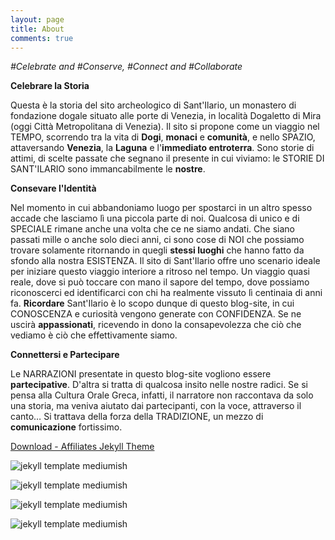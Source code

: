```yaml
---
layout: page
title: About
comments: true
---
```


_#Celebrate and #Conserve, #Connect and #Collaborate_

**Celebrare la Storia**

Questa è la storia del sito archeologico di Sant'Ilario, un monastero di fondazione dogale situato alle porte di Venezia, in località Dogaletto di Mira (oggi Città Metropolitana di Venezia). Il sito si propone come un viaggio nel TEMPO, scorrendo tra la vita di **Dogi**, **monaci** e **comunità**, e nello SPAZIO, attaversando **Venezia**, la **Laguna** e l'**immediato entroterra**. Sono storie di attimi, di scelte passate che segnano il presente in cui viviamo: le STORIE DI SANT'ILARIO sono immancabilmente le **nostre**. 

**Consevare l'Identità**

Nel momento in cui abbandoniamo luogo per spostarci in un altro spesso accade che lasciamo lì una piccola parte di noi. Qualcosa di unico e di SPECIALE rimane anche una volta che ce ne siamo andati. 
Che siano passati mille o anche solo dieci anni, ci sono cose di NOI che possiamo trovare solamente ritornando in quegli **stessi luoghi** che hanno fatto da sfondo alla nostra ESISTENZA. Il sito di Sant'Ilario offre uno scenario ideale per iniziare questo viaggio interiore a ritroso nel tempo. Un viaggio quasi reale, dove si può toccare con mano il sapore del tempo, dove possiamo riconoscerci ed identificarci con chi ha realmente vissuto lì centinaia di anni fa. 
**Ricordare** Sant'Ilario è lo scopo dunque di questo blog-site, in cui CONOSCENZA e curiosità vengono generate con CONFIDENZA. Se ne uscirà **appassionati**, ricevendo in dono la consapevolezza che ciò che vediamo è ciò che effettivamente siamo.

**Connettersi e Partecipare**

Le NARRAZIONI presentate in questo blog-site vogliono essere **partecipative**. D'altra si tratta di qualcosa insito nelle nostre radici. Se si pensa alla Cultura Orale Greca, infatti, il narratore non raccontava da solo una storia, ma veniva aiutato dai partecipanti, con la voce, attraverso il canto… Si trattava della forza della TRADIZIONE, un mezzo di **comunicazione** fortissimo.






<a href="https://github.com/wowthemesnet/affiliates-jekyll-theme/archive/master.zip" target="_blank">Download - Affiliates Jekyll Theme</a>

![jekyll template mediumish]({{site.baseurl}}/assets/images/theme1.jpg)

![jekyll template mediumish]({{site.baseurl}}/assets/images/theme2.jpg)

![jekyll template mediumish]({{site.baseurl}}/assets/images/theme3.jpg)

![jekyll template mediumish]({{site.baseurl}}/assets/images/theme4.jpg)

